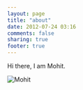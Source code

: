 ```yaml
---
layout: page
title: "about"
date: 2012-07-24 03:16
comments: false
sharing: true
footer: true
---
```

Hi there, I am Mohit. 

![Mohit][1]

[1]: http://gravatar.com/avatar/9302b4de6c3592d167676b37d50178b8?s=300
